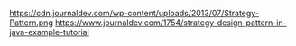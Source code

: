 https://cdn.journaldev.com/wp-content/uploads/2013/07/Strategy-Pattern.png
https://www.journaldev.com/1754/strategy-design-pattern-in-java-example-tutorial
